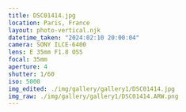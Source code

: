 ```yaml
---
title: DSC01414.jpg
location: Paris, France
layout: photo-vertical.njk
datetime_taken: "2024:02:10 20:00:04"
camera: SONY ILCE-6400
lens: E 35mm F1.8 OSS
focal: 35mm
aperture: 4
shutter: 1/60
iso: 5000
img_edited: ./img/gallery/gallery1/DSC01414.jpg
img_raw: ./img/gallery/gallery1/DSC01414.ARW.png
---
```

